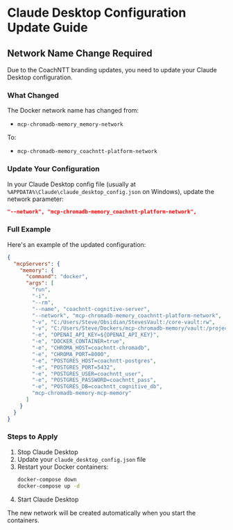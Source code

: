# Claude Desktop Configuration Update Guide

## Network Name Change Required

Due to the CoachNTT branding updates, you need to update your Claude Desktop configuration.

### What Changed

The Docker network name has changed from:
- `mcp-chromadb-memory_memory-network`

To:
- `mcp-chromadb-memory_coachntt-platform-network`

### Update Your Configuration

In your Claude Desktop config file (usually at `%APPDATA%\Claude\claude_desktop_config.json` on Windows), update the network parameter:

```json
"--network", "mcp-chromadb-memory_coachntt-platform-network",
```

### Full Example

Here's an example of the updated configuration:

```json
{
  "mcpServers": {
    "memory": {
      "command": "docker",
      "args": [
        "run",
        "-i",
        "--rm",
        "--name", "coachntt-cognitive-server",
        "--network", "mcp-chromadb-memory_coachntt-platform-network",
        "-v", "C:/Users/Steve/Obsidian/StevesVault:/core-vault:rw",
        "-v", "C:/Users/Steve/Dockers/mcp-chromadb-memory/vault:/project-vault:rw",
        "-e", "OPENAI_API_KEY=${OPENAI_API_KEY}",
        "-e", "DOCKER_CONTAINER=true",
        "-e", "CHROMA_HOST=coachntt-chromadb",
        "-e", "CHROMA_PORT=8000",
        "-e", "POSTGRES_HOST=coachntt-postgres",
        "-e", "POSTGRES_PORT=5432",
        "-e", "POSTGRES_USER=coachntt_user",
        "-e", "POSTGRES_PASSWORD=coachntt_pass",
        "-e", "POSTGRES_DB=coachntt_cognitive_db",
        "mcp-chromadb-memory-mcp-memory"
      ]
    }
  }
}
```

### Steps to Apply

1. Stop Claude Desktop
2. Update your `claude_desktop_config.json` file
3. Restart your Docker containers:
   ```bash
   docker-compose down
   docker-compose up -d
   ```
4. Start Claude Desktop

The new network will be created automatically when you start the containers.
